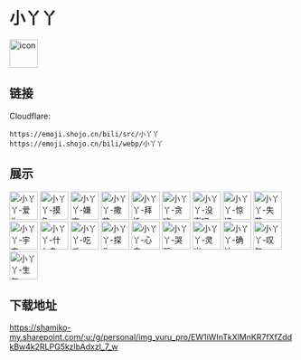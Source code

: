 # 小丫丫
<img src="https://emoji.shojo.cn/bili/src/小丫丫/icon.png" width="50" height="50" alt="icon">

## 链接
Cloudflare:
```
https://emoji.shojo.cn/bili/src/小丫丫
https://emoji.shojo.cn/bili/webp/小丫丫
```
## 展示
<img src="https://emoji.shojo.cn/bili/src/小丫丫/小丫丫-爱你.png" width="50" height="50" alt="小丫丫-爱你">
<img src="https://emoji.shojo.cn/bili/src/小丫丫/小丫丫-摸鱼.png" width="50" height="50" alt="小丫丫-摸鱼">
<img src="https://emoji.shojo.cn/bili/src/小丫丫/小丫丫-嫌弃.png" width="50" height="50" alt="小丫丫-嫌弃">
<img src="https://emoji.shojo.cn/bili/src/小丫丫/小丫丫-撒花.png" width="50" height="50" alt="小丫丫-撒花">
<img src="https://emoji.shojo.cn/bili/src/小丫丫/小丫丫-拜托.png" width="50" height="50" alt="小丫丫-拜托">
<img src="https://emoji.shojo.cn/bili/src/小丫丫/小丫丫-贪吃.png" width="50" height="50" alt="小丫丫-贪吃">
<img src="https://emoji.shojo.cn/bili/src/小丫丫/小丫丫-没事吧.png" width="50" height="50" alt="小丫丫-没事吧">
<img src="https://emoji.shojo.cn/bili/src/小丫丫/小丫丫-惊讶.png" width="50" height="50" alt="小丫丫-惊讶">
<img src="https://emoji.shojo.cn/bili/src/小丫丫/小丫丫-失落.png" width="50" height="50" alt="小丫丫-失落">
<img src="https://emoji.shojo.cn/bili/src/小丫丫/小丫丫-宇宙.png" width="50" height="50" alt="小丫丫-宇宙">
<img src="https://emoji.shojo.cn/bili/src/小丫丫/小丫丫-什么鸟.png" width="50" height="50" alt="小丫丫-什么鸟">
<img src="https://emoji.shojo.cn/bili/src/小丫丫/小丫丫-吃瓜.png" width="50" height="50" alt="小丫丫-吃瓜">
<img src="https://emoji.shojo.cn/bili/src/小丫丫/小丫丫-探头.png" width="50" height="50" alt="小丫丫-探头">
<img src="https://emoji.shojo.cn/bili/src/小丫丫/小丫丫-心疼.png" width="50" height="50" alt="小丫丫-心疼">
<img src="https://emoji.shojo.cn/bili/src/小丫丫/小丫丫-哭哭.png" width="50" height="50" alt="小丫丫-哭哭">
<img src="https://emoji.shojo.cn/bili/src/小丫丫/小丫丫-灵光.png" width="50" height="50" alt="小丫丫-灵光">
<img src="https://emoji.shojo.cn/bili/src/小丫丫/小丫丫-确认.png" width="50" height="50" alt="小丫丫-确认">
<img src="https://emoji.shojo.cn/bili/src/小丫丫/小丫丫-叹气.png" width="50" height="50" alt="小丫丫-叹气">
<img src="https://emoji.shojo.cn/bili/src/小丫丫/小丫丫-生气.png" width="50" height="50" alt="小丫丫-生气">

## 下载地址

https://shamiko-my.sharepoint.com/:u:/g/personal/img_yuru_pro/EW1iWInTkXlMnKR7fXfZddkBw4k2RLPG5kzlbAdxzl_7_w